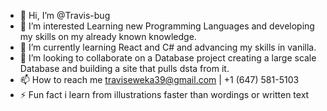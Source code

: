 - 👋 Hi, I’m @Travis-bug
- 👀 I’m interested Learning new Programming Languages and developing my skills on my already known knowledge.
- 🌱 I’m currently learning React and C# and advancing my skills in vanilla.
- 💞️ I’m looking to collaborate on a Database project creating a large scale Database and building a site that pulls dsta from it.
- 📫 How to reach me traviseweka39@gmail.com | +1 (647) 581-5103
- ⚡ Fun fact i learn from illustrations faster than wordings or written text 

<!---
Travis-bug/Travis-bug is a ✨ special ✨ repository because its `README.md` (this file) appears on your GitHub profile.
You can click the Preview link to take a look at your changes.
--->
